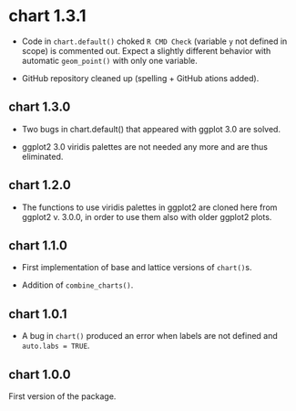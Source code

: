 # chart 1.3.1

-   Code in `chart.default()` choked `R CMD Check` (variable `y` not defined in scope) is commented out. Expect a slightly different behavior with automatic `geom_point()` with only one variable.

-   GitHub repository cleaned up (spelling + GitHub ations added).

## chart 1.3.0

-   Two bugs in chart.default() that appeared with ggplot 3.0 are solved.

-   ggplot2 3.0 viridis palettes are not needed any more and are thus eliminated.

## chart 1.2.0

-   The functions to use viridis palettes in ggplot2 are cloned here from ggplot2
    v.  3.0.0, in order to use them also with older ggplot2 plots.

## chart 1.1.0

-   First implementation of base and lattice versions of `chart()`s.

-   Addition of `combine_charts()`.

## chart 1.0.1

-   A bug in `chart()` produced an error when labels are not defined and `auto.labs = TRUE`.

## chart 1.0.0

First version of the package.
